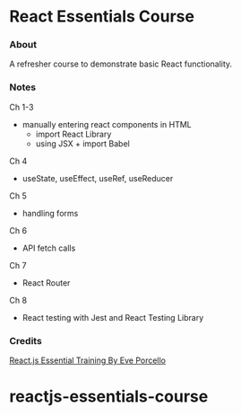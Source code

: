 # React Essentials Course

### About

A refresher course to demonstrate basic React functionality.

### Notes

Ch 1-3

- manually entering react components in HTML
  - import React Library
  - using JSX + import Babel

Ch 4

- useState, useEffect, useRef, useReducer

Ch 5

- handling forms

Ch 6

- API fetch calls

Ch 7

- React Router

Ch 8

- React testing with Jest and React Testing Library

### Credits

[React.js Essential Training By Eve Porcello](https://www.linkedin.com/learning-login/share?forceAccount=false&redirect=https%3A%2F%2Fwww.linkedin.com%2Flearning%2Freact-js-essential-training-14836121%3Ftrk%3Dshare_ent_url%26shareId%3DK7ZLjiJGTJ2llcPjOXeFQw%253D%253D)
# reactjs-essentials-course
